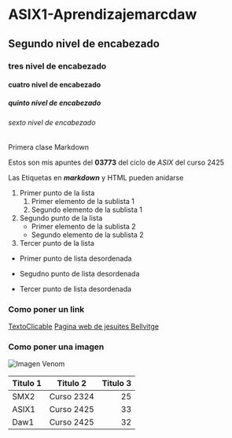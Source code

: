 # ASIX1-Aprendizajemarcdaw
## Segundo nivel de encabezado
### tres nivel de encabezado
#### cuatro nivel de encabezado
##### quinto nivel de encabezado
###### sexto nivel de encabezado

Primera clase Markdown

Estos son mis apuntes del **03773** del ciclo de _ASIX_ del curso 2425 

Las Etiquetas en __*markdown*__ y HTML pueden anidarse 

1. Primer punto de la lista
    1. Primer elemento de la sublista 1
    2. Segundo elemento de la sublista 1
2. Segundo punto de la lista
    * Primer elemento de la sublista 2
    * Segundo elemento de la sublista 2
3. Tercer punto de la lista

* Primer punto de lista desordenada
- Segudno punto de lista desordenada
+ Tercer punto de lista desordenada

### Como poner un link
[TextoClicable](URL "Titulo opcional")
[Pagina web de jesuites Bellvitge](https://www.fje.edu/ca/fje "Titulo opcional")

### Como poner una imagen

![Imagen Venom](https://github.com/IzanN23/ASIX1-Aprendizajemarcdaw/blob/main/Ubicaciondelaimagen "Titulo opcional") 

| Titulo 1 | Titulo 2 | Titulo 3 |
| ----------|:----------:|----------:|
|SMX2 |Curso 2324|25|
|ASIX1|Curso 2425|33|
|Daw1 |Curso 2425|32|


